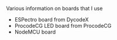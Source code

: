 Various information on boards that I use

- ESPectro board from DycodeX
- ProcodeCG LED board from ProcodeCG
- NodeMCU board
